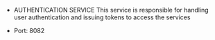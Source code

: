 * AUTHENTICATION SERVICE
This service is responsible for handling user authentication and issuing tokens to access the services

* Port: 8082
